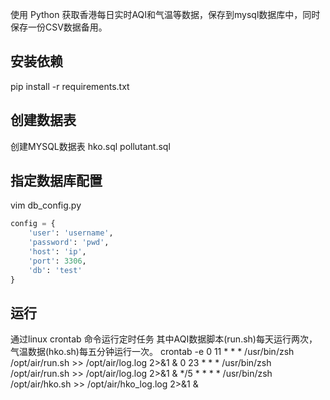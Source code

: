 使用 Python 获取香港每日实时AQI和气温等数据，保存到mysql数据库中，同时保存一份CSV数据备用。

## 安装依赖
pip install -r requirements.txt

## 创建数据表
创建MYSQL数据表
hko.sql
pollutant.sql
## 指定数据库配置
vim db_config.py
```python
config = {
    'user': 'username',
    'password': 'pwd',
    'host': 'ip',
    'port': 3306,
    'db': 'test'
}
```

## 运行
通过linux crontab 命令运行定时任务
其中AQI数据脚本(run.sh)每天运行两次，气温数据(hko.sh)每五分钟运行一次。
crontab -e
0 11 * * * /usr/bin/zsh /opt/air/run.sh >> /opt/air/log.log 2>&1 &
0 23 * * * /usr/bin/zsh /opt/air/run.sh >> /opt/air/log.log 2>&1 &
*/5 * * * * /usr/bin/zsh /opt/air/hko.sh >> /opt/air/hko_log.log 2>&1 &

